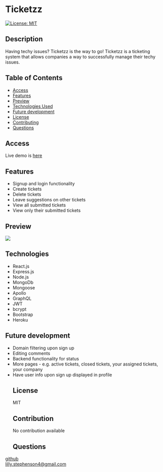 # Ticketzz
  [![License: MIT](https://img.shields.io/badge/License-MIT-yellow.svg)](https://opensource.org/licenses/MIT)
  ## Description
  Having techy issues? Ticketzz is the way to go! Ticketzz is a ticketing system that allows companies a way to successfully manage their techy issues.
  ## Table of Contents 
  - [Access](#access)
  - [Features](#features)
  - [Preview](#preview)
  - [Technologies Used](#technologies)
  - [Future development](#future)
  - [License](#license)
  - [Contributing](#contribution)
  - [Questions](#questions)
  ## Access 
  Live demo is <a href="https://ticketzz.herokuapp.com/">here</a>
  ## Features
- Signup and login functionality
- Create tickets
- Delete tickets
- Leave suggestions on other tickets
- View all submitted tickets
- View only their submitted tickets
## Preview
<img src="https://github.com/lills1/Ticketzz/blob/main/ticketzz.herokuapp.com_%20(1).png">

  ## Technologies
- React.js
- Express.js
- Node.js
- MongoDb
- Mongoose
- Apollo
- GraphQL
- JWT
- bcrypt
- Bootstrap
- Heroku
## Future development
- Domain filtering upon sign up
- Editing comments
- Backend functionality for status
- More pages - e.g. active tickets, closed tickets, your assigned tickets, your company
- Have user info upon sign up displayed in profile 
  ## License
  MIT
  ## Contribution
  No contribution available
  ## Questions
<a href= "https://github.com/lills1"> github </a>
<br>
<a href="mailto:lilly.stephenson4@gmail.com"> lilly.stephenson4@gmail.com</a>

